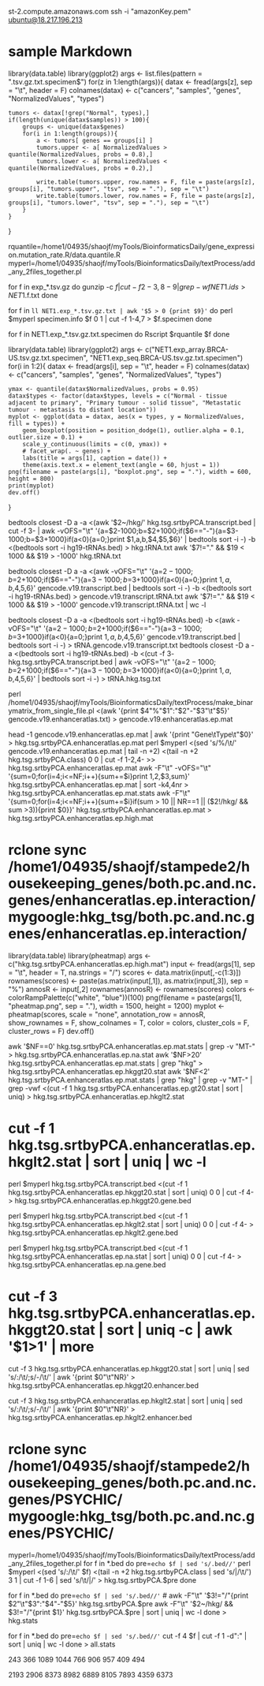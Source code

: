 st-2.compute.amazonaws.com
ssh -i "amazonKey.pem" ubuntu@18.217.196.213
# sample Markdown
library(data.table)
library(ggplot2)
args <- list.files(pattern = ".tsv.gz.txt.specimen$")
for(z in 1:length(args)){
    datax <- fread(args[z], sep = "\t", header = F)
    colnames(datax) <- c("cancers", "samples", "genes", "NormalizedValues", "types")

    tumors <- datax[!grep("Normal", types),]
    if(length(unique(datax$samples)) > 100){
        groups <- unique(datax$genes)
        for(i in 1:length(groups)){
            a <- tumors[ genes == groups[i] ]
            tumors.upper <- a[ NormalizedValues > quantile(NormalizedValues, probs = 0.8),]
            tumors.lower <- a[ NormalizedValues < quantile(NormalizedValues, probs = 0.2),]

            write.table(tumors.upper, row.names = F, file = paste(args[z], groups[i], "tumors.upper", "tsv", sep = "."), sep = "\t")
            write.table(tumors.lower, row.names = F, file = paste(args[z], groups[i], "tumors.lower", "tsv", sep = "."), sep = "\t")
        }
    }
}

rquantile=/home1/04935/shaojf/myTools/BioinformaticsDaily/gene_expression.mutation_rate.R/data.quantile.R
myperl=/home1/04935/shaojf/myTools/BioinformaticsDaily/textProcess/add_any_2files_together.pl

for f in exp_*.tsv.gz
do
    gunzip -c $f | cut -f 2-3,8-9 | grep -wf NET1.ids > NET1.$f.txt
done

for f in `ll NET1.exp_*.tsv.gz.txt | awk '$5 > 0 {print $9}'`
do
    perl $myperl specimen.info $f 0 1 | cut -f 1-4,7 > $f.specimen
done

for f in NET1.exp_*.tsv.gz.txt.specimen
do
    Rscript $rquantile $f
done

library(data.table)
library(ggplot2)
args <- c("NET1.exp_array.BRCA-US.tsv.gz.txt.specimen", "NET1.exp_seq.BRCA-US.tsv.gz.txt.specimen")
for(i in 1:2){
    datax <- fread(args[i], sep = "\t", header = F)
    colnames(datax) <- c("cancers", "samples", "genes", "NormalizedValues", "types")

    ymax <- quantile(datax$NormalizedValues, probs = 0.95)
    datax$types <- factor(datax$types, levels = c("Normal - tissue adjacent to primary", "Primary tumour - solid tissue", "Metastatic tumour - metastasis to distant location"))
    myplot <- ggplot(data = datax, aes(x = types, y = NormalizedValues, fill = types)) + 
        geom_boxplot(position = position_dodge(1), outlier.alpha = 0.1, outlier.size = 0.1) + 
        scale_y_continuous(limits = c(0, ymax)) +
        # facet_wrap(. ~ genes) +
        labs(title = args[1], caption = date()) + 
        theme(axis.text.x = element_text(angle = 60, hjust = 1))
    png(filename = paste(args[i], "boxplot.png", sep = "."), width = 600, height = 800)
    print(myplot)
    dev.off()
}

bedtools closest -D a -a <(awk '$2~/hkg/' hkg.tsg.srtbyPCA.transcript.bed | cut -f 3- | awk -vOFS="\t" '{a=$2-1000;b=$2+1000;if($6=="-"){a=$3-1000;b=$3+1000}if(a<0){a=0;}print $1,a,b,$4,$5,$6}' | bedtools sort -i -) -b <(bedtools sort -i hg19-tRNAs.bed) > hkg.tRNA.txt
awk '$7!="." && $19 < 1000 && $19 > -1000' hkg.tRNA.txt

bedtools closest -D a -a <(awk -vOFS="\t" '{a=$2-1000;b=$2+1000;if($6=="-"){a=$3-1000;b=$3+1000}if(a<0){a=0;}print $1,a,b,$4,$5,$6}' gencode.v19.transcript.bed | bedtools sort -i -) -b <(bedtools sort -i hg19-tRNAs.bed) > gencode.v19.transcript.tRNA.txt
awk '$7!="." && $19 < 1000 && $19 > -1000' gencode.v19.transcript.tRNA.txt | wc -l

bedtools closest -D a -a <(bedtools sort -i hg19-tRNAs.bed) -b <(awk -vOFS="\t" '{a=$2-1000;b=$2+1000;if($6=="-"){a=$3-1000;b=$3+1000}if(a<0){a=0;}print $1,a,b,$4,$5,$6}' gencode.v19.transcript.bed | bedtools sort -i -) > tRNA.gencode.v19.transcript.txt
bedtools closest -D a -a <(bedtools sort -i hg19-tRNAs.bed) -b <(cut -f 3- hkg.tsg.srtbyPCA.transcript.bed | awk -vOFS="\t" '{a=$2-1000;b=$2+1000;if($6=="-"){a=$3-1000;b=$3+1000}if(a<0){a=0;}print $1,a,b,$4,$5,$6}' | bedtools sort -i -) > tRNA.hkg.tsg.txt

perl /home1/04935/shaojf/myTools/BioinformaticsDaily/textProcess/make_binarymatrix_from_single_file.pl <(awk '{print $4"%"$1":"$2"-"$3"\t"$5}' gencode.v19.enhanceratlas.txt) > gencode.v19.enhanceratlas.ep.mat

head -1 gencode.v19.enhanceratlas.ep.mat | awk '{print "Gene\tType\t"$0}' > hkg.tsg.srtbyPCA.enhanceratlas.ep.mat
perl $myperl <(sed 's/%/\t/' gencode.v19.enhanceratlas.ep.mat | tail -n +2) <(tail -n +2 hkg.tsg.srtbyPCA.class) 0 0 | cut -f 1-2,4- >> hkg.tsg.srtbyPCA.enhanceratlas.ep.mat
awk -F"\t" -vOFS="\t" '{sum=0;for(i=4;i<=NF;i++){sum+=$i}print $1,$2,$3,sum}' hkg.tsg.srtbyPCA.enhanceratlas.ep.mat | sort -k4,4nr > hkg.tsg.srtbyPCA.enhanceratlas.ep.mat.stats
awk -F"\t" '{sum=0;for(i=4;i<=NF;i++){sum+=$i}if(sum > 10 || NR==1 || ($2!/hkg/ && sum >3)){print $0}}' hkg.tsg.srtbyPCA.enhanceratlas.ep.mat > hkg.tsg.srtbyPCA.enhanceratlas.ep.high.mat

# rclone sync /home1/04935/shaojf/stampede2/housekeeping_genes/both.pc.and.nc.genes/enhanceratlas.ep.interaction/ mygoogle:hkg_tsg/both.pc.and.nc.genes/enhanceratlas.ep.interaction/

library(data.table)
library(pheatmap)
args <- c("hkg.tsg.srtbyPCA.enhanceratlas.ep.high.mat")
input <- fread(args[1], sep = "\t", header = T, na.strings = "/")
scores <- data.matrix(input[,-c(1:3)])
rownames(scores) <- paste(as.matrix(input[,1]), as.matrix(input[,3]), sep = "%")
annosR <- input[,2]
rownames(annosR) <- rownames(scores)
colors <- colorRampPalette(c("white", "blue"))(100)
png(filename = paste(args[1], "pheatmap.png", sep = "."), width = 1500, height = 1200)
myplot <- pheatmap(scores, scale = "none", annotation_row = annosR,
    show_rownames = F, show_colnames = T, color = colors, 
    cluster_cols = F, cluster_rows = F)
dev.off()

awk '$NF==0' hkg.tsg.srtbyPCA.enhanceratlas.ep.mat.stats | grep -v "MT-" > hkg.tsg.srtbyPCA.enhanceratlas.ep.na.stat
awk '$NF>20' hkg.tsg.srtbyPCA.enhanceratlas.ep.mat.stats | grep "hkg" > hkg.tsg.srtbyPCA.enhanceratlas.ep.hkggt20.stat
awk '$NF<2' hkg.tsg.srtbyPCA.enhanceratlas.ep.mat.stats | grep "hkg" | grep -v "MT-"  | grep -vwf <(cut -f 1 hkg.tsg.srtbyPCA.enhanceratlas.ep.gt20.stat | sort | uniq) > hkg.tsg.srtbyPCA.enhanceratlas.ep.hkglt2.stat

# cut -f 1 hkg.tsg.srtbyPCA.enhanceratlas.ep.hkglt2.stat | sort | uniq | wc -l
perl $myperl hkg.tsg.srtbyPCA.transcript.bed <(cut -f 1 hkg.tsg.srtbyPCA.enhanceratlas.ep.hkggt20.stat | sort | uniq) 0 0 | cut -f 4- > hkg.tsg.srtbyPCA.enhanceratlas.ep.hkggt20.gene.bed

perl $myperl hkg.tsg.srtbyPCA.transcript.bed <(cut -f 1 hkg.tsg.srtbyPCA.enhanceratlas.ep.hkglt2.stat | sort | uniq) 0 0 | cut -f 4- > hkg.tsg.srtbyPCA.enhanceratlas.ep.hkglt2.gene.bed

perl $myperl hkg.tsg.srtbyPCA.transcript.bed <(cut -f 1 hkg.tsg.srtbyPCA.enhanceratlas.ep.na.stat | sort | uniq) 0 0 | cut -f 4- > hkg.tsg.srtbyPCA.enhanceratlas.ep.na.gene.bed

# cut -f 3 hkg.tsg.srtbyPCA.enhanceratlas.ep.hkggt20.stat | sort | uniq -c | awk '$1>1' | more
cut -f 3 hkg.tsg.srtbyPCA.enhanceratlas.ep.hkggt20.stat | sort | uniq | sed 's/:/\t/;s/-/\t/' | awk '{print $0"\t"NR}' > hkg.tsg.srtbyPCA.enhanceratlas.ep.hkggt20.enhancer.bed

cut -f 3 hkg.tsg.srtbyPCA.enhanceratlas.ep.hkglt2.stat | sort | uniq | sed 's/:/\t/;s/-/\t/' | awk '{print $0"\t"NR}' > hkg.tsg.srtbyPCA.enhanceratlas.ep.hkglt2.enhancer.bed

# rclone sync /home1/04935/shaojf/stampede2/housekeeping_genes/both.pc.and.nc.genes/PSYCHIC/ mygoogle:hkg_tsg/both.pc.and.nc.genes/PSYCHIC/
myperl=/home1/04935/shaojf/myTools/BioinformaticsDaily/textProcess/add_any_2files_together.pl
for f in *.bed
do
    pre=`echo $f | sed 's/.bed//'`
    perl $myperl <(sed 's/:/\t/' $f) <(tail -n +2 hkg.tsg.srtbyPCA.class | sed 's/|/\t/') 3 1 | cut -f 1-6 | sed 's/\t/|/' > hkg.tsg.srtbyPCA.$pre
done

for f in *.bed
do
    pre=`echo $f | sed 's/.bed//'`
    # awk -F"\t" '$3!="/"{print $2"\t"$3":"$4"-"$5}' hkg.tsg.srtbyPCA.$pre
    awk -F"\t" '$2~/hkg/ && $3!="/"{print $1}' hkg.tsg.srtbyPCA.$pre | sort | uniq | wc -l
done > hkg.stats

for f in *.bed
do
    pre=`echo $f | sed 's/.bed//'`
    cut -f 4 $f | cut -f 1 -d":" | sort | uniq | wc -l
done > all.stats

243
366
1089
1044
766
906
957
409
494

2193
2906
8373
8982
6889
8105
7893
4359
6373
